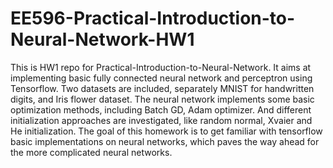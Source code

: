 # EE596-Practical-Introduction-to-Neural-Network-HW1
This is HW1 repo for Practical-Introduction-to-Neural-Network. It aims at implementing basic fully connected neural network 
and perceptron using Tensorflow. Two datasets are included, separately MNIST for handwritten digits, and Iris flower dataset.
The neural network implements some basic optimization methods, including Batch GD, Adam optimizer. And different initialization
approaches are investigated, like random normal, Xvaier and He initialization. The goal of this homework is to get familiar with
tensorflow basic implementations on neural networks, which paves the way ahead for the more complicated neural networks.
